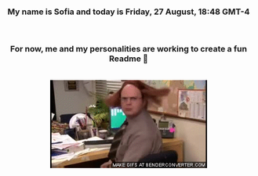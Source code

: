 


<div align="center">
<h3 >My name is Sofia and today is Friday, 27 August, 18:48 GMT-4</h3><br>
<h3 >For now, me and my personalities are working to create a fun Readme 👋
</h3><br>
<img src='img/dwight.gif' alt='working...'/>
</div>
